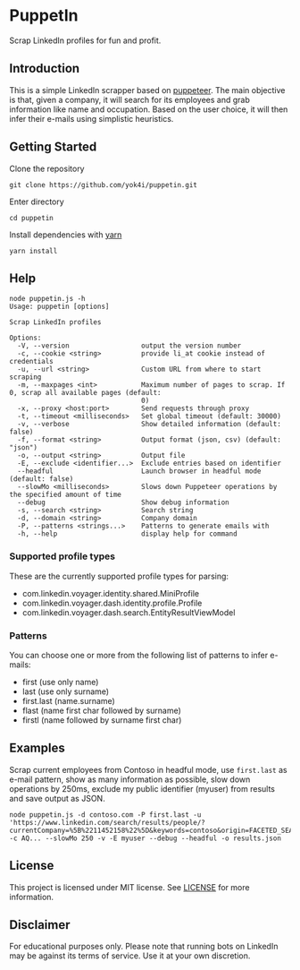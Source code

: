 # PuppetIn
Scrap LinkedIn profiles for fun and profit.

## Introduction
This is a simple LinkedIn scrapper based on [puppeteer](https://pptr.dev/).
The main objective is that, given a company, it will search for its employees
and grab information like name and occupation. Based on the user choice, it
will then infer their e-mails using simplistic heuristics.

## Getting Started

Clone the repository
```
git clone https://github.com/yok4i/puppetin.git
```

Enter directory
```
cd puppetin
```

Install dependencies with [yarn](https://yarnpkg.com/)
```
yarn install
```

## Help

```
node puppetin.js -h
Usage: puppetin [options]

Scrap LinkedIn profiles

Options:
  -V, --version                  output the version number
  -c, --cookie <string>          provide li_at cookie instead of credentials
  -u, --url <string>             Custom URL from where to start scraping
  -m, --maxpages <int>           Maximum number of pages to scrap. If 0, scrap all available pages (default:
                                 0)
  -x, --proxy <host:port>        Send requests through proxy
  -t, --timeout <milliseconds>   Set global timeout (default: 30000)
  -v, --verbose                  Show detailed information (default: false)
  -f, --format <string>          Output format (json, csv) (default: "json")
  -o, --output <string>          Output file
  -E, --exclude <identifier...>  Exclude entries based on identifier
  --headful                      Launch browser in headful mode (default: false)
  --slowMo <milliseconds>        Slows down Puppeteer operations by the specified amount of time
  --debug                        Show debug information
  -s, --search <string>          Search string
  -d, --domain <string>          Company domain
  -P, --patterns <strings...>    Patterns to generate emails with
  -h, --help                     display help for command
```

### Supported profile types
These are the currently supported profile types for parsing:

  - com.linkedin.voyager.identity.shared.MiniProfile
  - com.linkedin.voyager.dash.identity.profile.Profile
  - com.linkedin.voyager.dash.search.EntityResultViewModel

### Patterns
You can choose one or more from the following list of patterns to infer
e-mails:

  - first (use only name)
  - last (use only surname)
  - first.last (name.surname)
  - flast (name first char followed by surname)
  - firstl (name followed by surname first char)


## Examples

Scrap current employees from Contoso in headful mode, use `first.last` as e-mail pattern, show
as many information as possible, slow down operations by 250ms, exclude my
public identifier (myuser) from results and save output as JSON.
```
node puppetin.js -d contoso.com -P first.last -u 'https://www.linkedin.com/search/results/people/?currentCompany=%5B%2211452158%22%5D&keywords=contoso&origin=FACETED_SEARCH&sid=5q5' -c AQ... --slowMo 250 -v -E myuser --debug --headful -o results.json
```

## License

This project is licensed under MIT license. See [LICENSE](LICENSE) for more
information.

## Disclaimer

For educational purposes only. Please note that running bots on LinkedIn may be
against its terms of service. Use it at your own discretion.
